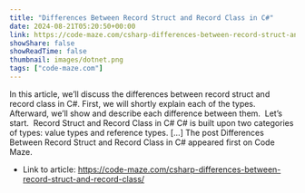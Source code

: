 ```yaml
---
title: "Differences Between Record Struct and Record Class in C#"
date: 2024-08-21T05:20:50+00:00
link: https://code-maze.com/csharp-differences-between-record-struct-and-record-class/
showShare: false
showReadTime: false
thumbnail: images/dotnet.png
tags: ["code-maze.com"]
---
```

In this article, we’ll discuss the differences between record struct and record class in C#. First, we will shortly explain each of the types. Afterward, we’ll show and describe each difference between them.  Let’s start.  Record Struct and Record Class in C# C# is built upon two categories of types: value types and reference types. […]
The post Differences Between Record Struct and Record Class in C# appeared first on Code Maze.

- Link to article: https://code-maze.com/csharp-differences-between-record-struct-and-record-class/
